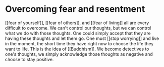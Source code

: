 # Overcoming fear and resentment

[[fear of yourself]], [[fear of others]], and [[fear of living]] all are every difficult to overcome. We can't control our thoughts, but we can control what we do with those thoughts. One could simply accept that they are having these thoughts and let them go. One must [[stop worrying]] and live in the moment, the short time they have right now to choose the life they want to life. This is the idea of [[Buddhism]]. We become detectives to one's thoughts, we simply acknowledge those thoughts as negative and choose to stay positive.